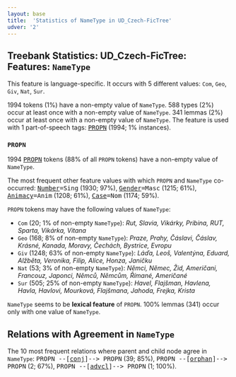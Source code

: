 ```yaml
---
layout: base
title:  'Statistics of NameType in UD_Czech-FicTree'
udver: '2'
---
```


## Treebank Statistics: UD_Czech-FicTree: Features: `NameType`

This feature is language-specific.
It occurs with 5 different values: `Com`, `Geo`, `Giv`, `Nat`, `Sur`.

1994 tokens (1%) have a non-empty value of `NameType`.
588 types (2%) occur at least once with a non-empty value of `NameType`.
341 lemmas (2%) occur at least once with a non-empty value of `NameType`.
The feature is used with 1 part-of-speech tags: <tt><a href="cs_fictree-pos-PROPN.html">PROPN</a></tt> (1994; 1% instances).

### `PROPN`

1994 <tt><a href="cs_fictree-pos-PROPN.html">PROPN</a></tt> tokens (88% of all `PROPN` tokens) have a non-empty value of `NameType`.

The most frequent other feature values with which `PROPN` and `NameType` co-occurred: <tt><a href="cs_fictree-feat-Number.html">Number</a></tt><tt>=Sing</tt> (1930; 97%), <tt><a href="cs_fictree-feat-Gender.html">Gender</a></tt><tt>=Masc</tt> (1215; 61%), <tt><a href="cs_fictree-feat-Animacy.html">Animacy</a></tt><tt>=Anim</tt> (1208; 61%), <tt><a href="cs_fictree-feat-Case.html">Case</a></tt><tt>=Nom</tt> (1174; 59%).

`PROPN` tokens may have the following values of `NameType`:

* `Com` (20; 1% of non-empty `NameType`): <em>Rut, Slavia, Vikárky, Pribina, RUT, Sparta, Vikárka, Vitana</em>
* `Geo` (168; 8% of non-empty `NameType`): <em>Praze, Prahy, Čáslavi, Čáslav, Krásné, Kanada, Moravy, Čechách, Bystrice, Evropu</em>
* `Giv` (1248; 63% of non-empty `NameType`): <em>Láďa, Leoš, Valentýna, Eduard, Alžběta, Veronika, Filip, Alice, Honza, Janičku</em>
* `Nat` (53; 3% of non-empty `NameType`): <em>Němci, Němec, Žid, Američani, Francouz, Japonci, Němců, Němcům, Římané, Američané</em>
* `Sur` (505; 25% of non-empty `NameType`): <em>Havel, Flajšman, Havlena, Havla, Havlovi, Mourková, Flajšmana, Jahoda, Frejka, Krista</em>

`NameType` seems to be **lexical feature** of `PROPN`. 100% lemmas (341) occur only with one value of `NameType`.

## Relations with Agreement in `NameType`

The 10 most frequent relations where parent and child node agree in `NameType`:
<tt>PROPN --[<tt><a href="cs_fictree-dep-conj.html">conj</a></tt>]--> PROPN</tt> (39; 85%),
<tt>PROPN --[<tt><a href="cs_fictree-dep-orphan.html">orphan</a></tt>]--> PROPN</tt> (2; 67%),
<tt>PROPN --[<tt><a href="cs_fictree-dep-advcl.html">advcl</a></tt>]--> PROPN</tt> (1; 100%).

